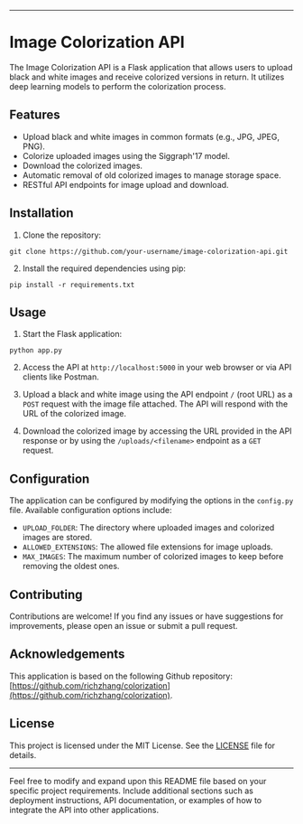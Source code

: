 
---

# Image Colorization API

The Image Colorization API is a Flask application that allows users to upload black and white images and receive colorized versions in return. It utilizes deep learning models to perform the colorization process.

## Features

- Upload black and white images in common formats (e.g., JPG, JPEG, PNG).
- Colorize uploaded images using the Siggraph'17 model.
- Download the colorized images.
- Automatic removal of old colorized images to manage storage space.
- RESTful API endpoints for image upload and download.

## Installation

1. Clone the repository:

```shell
git clone https://github.com/your-username/image-colorization-api.git
```

2. Install the required dependencies using pip:

```shell
pip install -r requirements.txt
```

## Usage

1. Start the Flask application:

```shell
python app.py
```

2. Access the API at `http://localhost:5000` in your web browser or via API clients like Postman.

3. Upload a black and white image using the API endpoint `/` (root URL) as a `POST` request with the image file attached. The API will respond with the URL of the colorized image.

4. Download the colorized image by accessing the URL provided in the API response or by using the `/uploads/<filename>` endpoint as a `GET` request.

## Configuration

The application can be configured by modifying the options in the `config.py` file. Available configuration options include:

- `UPLOAD_FOLDER`: The directory where uploaded images and colorized images are stored.
- `ALLOWED_EXTENSIONS`: The allowed file extensions for image uploads.
- `MAX_IMAGES`: The maximum number of colorized images to keep before removing the oldest ones.

## Contributing

Contributions are welcome! If you find any issues or have suggestions for improvements, please open an issue or submit a pull request.

## Acknowledgements

This application is based on the following Github repository: [https://github.com/richzhang/colorization](https://github.com/richzhang/colorization).

## License

This project is licensed under the MIT License. See the [LICENSE](LICENSE) file for details.

---

Feel free to modify and expand upon this README file based on your specific project requirements. Include additional sections such as deployment instructions, API documentation, or examples of how to integrate the API into other applications.